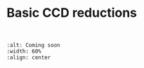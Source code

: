 # Basic CCD reductions

<br>

```{image} /_static/coming_soon.png
:alt: Coming soon
:width: 60%
:align: center
```

<!-- Test -->
